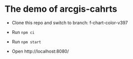 # The demo of arcgis-cahrts

- Clone this repo and switch to branch: f-chart-color-v397

- Run `npm ci`

- Run `npm start`

- Open http://localhost:8080/
